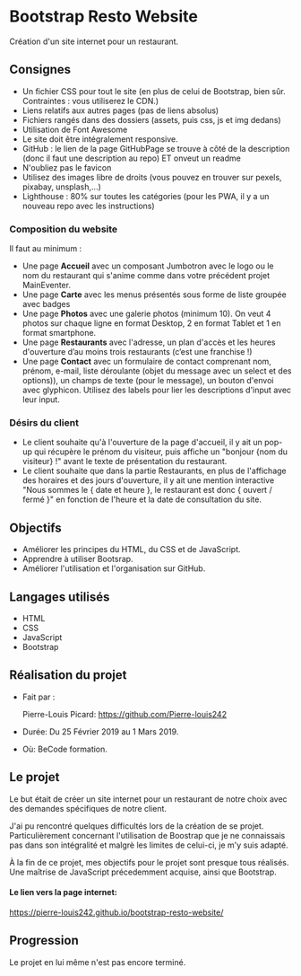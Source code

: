 # Bootstrap Resto Website

Création d'un site internet pour un restaurant. 

## Consignes

- Un fichier CSS pour tout le site (en plus de celui de Bootstrap, bien sûr. Contraintes : vous utiliserez le CDN.)
- Liens relatifs aux autres pages (pas de liens absolus)
- Fichiers rangés dans des dossiers (assets, puis css, js et img dedans)
- Utilisation de Font Awesome
- Le site doit être intégralement responsive.
- GitHub : le lien de la page GitHubPage se trouve à côté de la description (donc il faut une description au repo) ET onveut un readme
- N'oubliez pas le favicon
- Utilisez des images libre de droits (vous pouvez en trouver sur pexels, pixabay, unsplash,...)
- Lighthouse : 80% sur toutes les catégories (pour les PWA, il y a un nouveau repo avec les instructions)

### Composition du website
Il faut au minimum :
- Une page **Accueil** avec un composant Jumbotron avec le logo ou le nom du restaurant qui s'anime comme dans votre précédent projet MainEventer.
- Une page **Carte** avec les menus présentés sous forme de liste groupée avec badges
- Une page **Photos** avec une galerie photos (minimum 10). On veut 4 photos sur chaque ligne en format Desktop, 2 en format Tablet et 1 en format smartphone.
- Une page **Restaurants** avec l'adresse, un plan d'accès et les heures d'ouverture d’au moins trois restaurants (c’est une franchise !)
- Une page **Contact** avec un formulaire de contact comprenant nom, prénom, e-mail, liste déroulante (objet du message avec un select et des options)), un champs de texte (pour le message), un bouton d'envoi avec glyphicon. Utilisez des labels pour lier les descriptions d'input avec leur input.

### Désirs du client

- Le client souhaite qu'à l'ouverture de la page d'accueil, il y ait un pop-up qui récupère le prénom du visiteur, puis affiche un "bonjour {nom du visiteur} !" avant le texte de présentation du restaurant.
- Le client souhaite que dans la partie Restaurants, en plus de l'affichage des horaires et des jours d'ouverture, il y ait une mention interactive "Nous sommes le { date et heure }, le restaurant est donc { ouvert / fermé }" en fonction de l'heure et la date de consultation du site.

## Objectifs

* Améliorer les principes du HTML, du CSS et de JavaScript.
* Apprendre à utiliser Bootsrap. 
* Améliorer l'utilisation et l'organisation sur GitHub.
    
## Langages utilisés

* HTML 
* CSS
* JavaScript
* Bootstrap

## Réalisation du projet 

* Fait par : 

  Pierre-Louis Picard: https://github.com/Pierre-louis242
  
* Durée: Du 25 Février 2019 au 1 Mars 2019.
* Où: BeCode formation. 

## Le projet 

Le but était de créer un site internet pour un restaurant de notre choix avec des demandes spécifiques de notre client.  

J'ai pu rencontré quelques difficultés lors de la création de se projet. Particulièrement concernant l'utilisation de Boostrap que je ne connaissais pas dans son intégralité et malgrè les limites de celui-ci, je m'y suis adapté. 

À la fin de ce projet, mes objectifs pour le projet sont presque tous réalisés. Une maîtrise de JavaScript précedemment acquise, ainsi que Bootstrap.  

#### Le lien vers la page internet:

https://pierre-louis242.github.io/bootstrap-resto-website/

## Progression 

Le projet en lui même n'est pas encore terminé.
